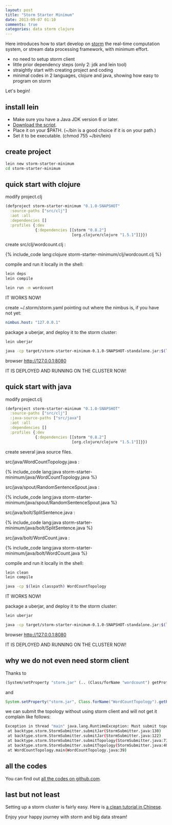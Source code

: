 ```yaml
---
layout: post
title: "Storm Starter Minimum"
date: 2013-09-07 01:10
comments: true
categories: data storm clojure
---
```


Here introduces how to start develop on [storm](http://storm-project.net/) the real-time computation system, or stream data processing framework, with minimum effort.

- no need to setup storm client
- little prior dependency steps (only 2: jdk and lein tool)
- straightly start with creating project and coding
- minimal codes in 2 languages, clojure and java, showing how easy to program on storm

Let's begin!

## install lein

- Make sure you have a Java JDK version 6 or later.
- [Download the script](https://raw.github.com/technomancy/leiningen/stable/bin/lein).
- Place it on your $PATH. (~/bin is a good choice if it is on your path.)
- Set it to be executable. (chmod 755 ~/bin/lein)

## create project

``` bash
lein new storm-starter-minimum
cd storm-starter-minimum
```

## quick start with clojure

modify project.clj

``` clojure
(defproject storm-starter-minimum "0.1.0-SNAPSHOT"
  :source-paths ["src/clj"]
  :aot :all
  :dependencies []
  :profiles {:dev
             {:dependencies [[storm "0.8.2"]
                             [org.clojure/clojure "1.5.1"]]}})
```

create src/clj/wordcount.clj :

{% include_code lang:clojure storm-starter-minimum/clj/wordcount.clj %}

compile and run it locally in the shell:

``` bash
lein deps
lein compile

lein run -m wordcount
```

IT WORKS NOW!

create ~/.storm/storm.yaml pointing out where the nimbus is, if you have not yet:

``` yaml
nimbus.host: "127.0.0.1"
```

package a uberjar, and deploy it to the storm cluster:

``` bash
lein uberjar

java -cp target/storm-starter-minimum-0.1.0-SNAPSHOT-standalone.jar:$(lein classpath) wordcount "wordcount-clj"
```

browser http://127.0.0.1:8080

IT IS DEPLOYED AND RUNNING ON THE CLUSTER NOW!

## quick start with java

modify project.clj

``` clojure
(defproject storm-starter-minimum "0.1.0-SNAPSHOT"
  :source-paths ["src/clj"]
  :java-source-paths ["src/java"]
  :aot :all
  :dependencies []
  :profiles {:dev
             {:dependencies [[storm "0.8.2"]
                             [org.clojure/clojure "1.5.1"]]}})
```

create several java source files.

src/java/WordCountTopology.java :

{% include_code lang:java storm-starter-minimum/java/WordCountTopology.java %}

src/java/spout/RandomSentenceSpout.java :

{% include_code lang:java storm-starter-minimum/java/spout/RandomSentenceSpout.java %}

src/java/bolt/SplitSentence.java :

{% include_code lang:java storm-starter-minimum/java/bolt/SplitSentence.java %}

src/java/bolt/WordCount.java :

{% include_code lang:java storm-starter-minimum/java/bolt/WordCount.java %}

compile and run it locally in the shell:

``` bash
lein clean
lein compile

java -cp $(lein classpath) WordCountTopology
```

IT WORKS NOW!


package a uberjar, and deploy it to the storm cluster:

``` bash
lein uberjar

java -cp target/storm-starter-minimum-0.1.0-SNAPSHOT-standalone.jar:$(lein classpath) WordCountTopology "wordcount-java"
```

browser http://127.0.0.1:8080

IT IS DEPLOYED AND RUNNING ON THE CLUSTER NOW!

## why we do not even need storm client

Thanks to 

``` clojure
(System/setProperty "storm.jar" (.. (Class/forName "wordcount") getProtectionDomain getCodeSource getLocation getPath))
```

and

``` java
System.setProperty("storm.jar", Class.forName("WordCountTopology").getProtectionDomain().getCodeSource().getLocation().getPath());
```

we can submit the topology without using storm client and will not get it complain like follows:

``` bash
Exception in thread "main" java.lang.RuntimeException: Must submit topologies using the 'storm' client script so that StormSubmitter knows which jar to upload.
 at backtype.storm.StormSubmitter.submitJar(StormSubmitter.java:130)
 at backtype.storm.StormSubmitter.submitJar(StormSubmitter.java:122)
 at backtype.storm.StormSubmitter.submitTopology(StormSubmitter.java:73)
 at backtype.storm.StormSubmitter.submitTopology(StormSubmitter.java:40)
 at WordCountTopology.main(WordCountTopology.java:39)
```

## all the codes

You can find out [all the codes on github.com](https://github.com/hmisty/storm-starter-minimum). 

## last but not least

Setting up a storm cluster is fairly easy. Here is [a clean tutorial in Chinese](http://blog.linezing.com/2013/01/how-to-install-and-deploy-storm-cluster?spm=0.0.0.0.L4IWks).

Enjoy your happy journey with storm and big data stream!


